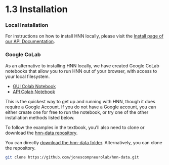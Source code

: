 <!--
# Title: 1.3 Installation
# Updated: 2025-03-06
#
# Contributors:
    # Joyce Gao

-->


# 1.3 Installation

### Local Installation
For instructions on how to install HNN locally, please visit the [Install page of our API Documentation](https://jonescompneurolab.github.io/hnn-core/stable/index.html).

### Google CoLab

As an alternative to installing HNN locally, we have created Google CoLab notebooks that allow you to run HNN out of your browser, with access to your local filesystem.

- [GUI Colab Notebook](https://colab.research.google.com/drive/1yyjuEBimIu_f7_0Nf3YLwUiVOO7ZrKK3?usp=sharing)
- [API Colab Notebook](https://colab.research.google.com/drive/1FcNhHatsuxl-pACIFn7V6H5J4GPfZ1t8)

This is the quickest way to get up and running with HNN, though it does require a Google Account. If you do not have a Google account, you can either create one for free to run the notebook, or try one of the other installation methods listed below.

To follow the examples in the textbook, you'll also need to clone or download the [hnn-data repository](https://github.com/jonescompneurolab/hnn-data).

You can directly [download the hnn-data folder](https://github.com/jonescompneurolab/hnn-data/archive/refs/heads/main.zip). Alternatively, you can clone the repository.

```bash
git clone https://github.com/jonescompneurolab/hnn-data.git
```
